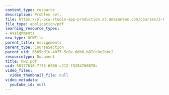 ```yaml
---
content_type: resource
description: Problem set.
file: https://ol-ocw-studio-app-production.s3.amazonaws.com/courses/2-002-mechanics-and-materials-ii-spring-2004/581776107f756980c212f5284766070c_hw2.pdf
file_type: application/pdf
learning_resource_types:
- Assignments
ocw_type: OCWFile
parent_title: Assignments
parent_type: CourseSection
parent_uid: 6565ed1e-4075-5c8e-6db0-b87cc0e2bbc2
resourcetype: Document
title: hw2.pdf
uid: 58177610-7f75-6980-c212-f5284766070c
video_files:
  video_thumbnail_file: null
video_metadata:
  youtube_id: null
---
```

